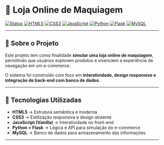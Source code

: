 # 💄 Loja Online de Maquiagem

[![Status](https://img.shields.io/badge/Status-Concluído-brightgreen?style=flat-square)]()
[![HTML5](https://img.shields.io/badge/HTML5-E34F26?logo=html5&logoColor=fff&style=flat-square)](https://developer.mozilla.org/pt-BR/docs/Web/HTML)
[![CSS3](https://img.shields.io/badge/CSS3-1572B6?logo=css3&logoColor=fff&style=flat-square)](https://developer.mozilla.org/pt-BR/docs/Web/CSS)
[![JavaScript](https://img.shields.io/badge/JavaScript-F7DF1E?logo=javascript&logoColor=000&style=flat-square)](https://developer.mozilla.org/pt-BR/docs/Web/JavaScript)
[![Python](https://img.shields.io/badge/Python-3776AB?logo=python&logoColor=fff&style=flat-square)](https://www.python.org/)
[![Flask](https://img.shields.io/badge/Flask-000?logo=flask&logoColor=fff&style=flat-square)](https://flask.palletsprojects.com/)
[![MySQL](https://img.shields.io/badge/MySQL-4479A1?logo=mysql&logoColor=fff&style=flat-square)](https://www.mysql.com/)

---

## 📌 Sobre o Projeto
Este projeto tem como finalidade **simular uma loja online de maquiagem**, permitindo que usuários explorem produtos e vivenciem a experiência de navegação em um e-commerce.  

O sistema foi construído com foco em **interatividade, design responsivo e integração de back-end com banco de dados**.  

---

## 🚀 Tecnologias Utilizadas
- **HTML5** → Estrutura semântica e moderna  
- **CSS3** → Estilização responsiva e design atraente  
- **JavaScript (Vanilla)** → Interatividade no front-end  
- **Python + Flask** → Lógica e API para simulação do e-commerce  
- **MySQL** → Banco de dados para armazenamento das informações  

---
